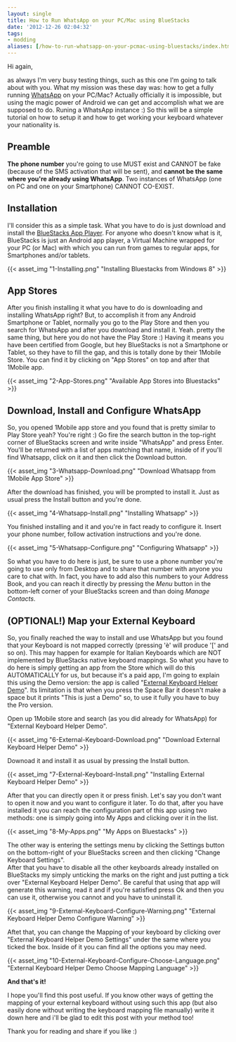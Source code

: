 ```yaml
---
layout: single
title: How to Run WhatsApp on your PC/Mac using BlueStacks
date: '2012-12-26 02:04:32'
tags:
- modding
aliases: [/how-to-run-whatsapp-on-your-pcmac-using-bluestacks/index.html]
---
```


Hi again,

as always I'm very busy testing things, such as this one I'm going to talk about with you. What my mission was these day was: how to get a fully running [WhatsApp](http://www.whatsapp.com "WhatsApp Messenger: Simple. Personal. Real Time Messaging.") on your PC/Mac? Actually officially it is impossible, but using the magic power of Android we can get and accomplish what we are supposed to do. Runing a WhatsApp instance :) So this will be a simple tutorial on how to setup it and how to get working your keyboard whatever your nationality is.

## Preamble

**The phone number** you're going to use MUST exist and CANNOT be fake (because of the SMS activation that will be sent), and **cannot be the same where you're already using WhatsApp**. Two instances of WhatsApp (one on PC and one on your Smartphone) CANNOT CO-EXIST.

## Installation

I'll consider this as a simple task. What you have to do is just download and install the [BlueStacks App Player](http://bluestacks.com/ "Run Mobile Apps on Windows PC or Mac with BlueStacks"). For anyone who doesn't know what is it, BlueStacks is just an Android app player, a Virtual Machine wrapped for your PC (or Mac) with which you can run from games to regular apps, for Smartphones and/or tablets.

{{< asset_img "1-Installing.png" "Installing Bluestacks from Windows 8" >}}

## App Stores

After you finish installing it what you have to do is downloading and installing WhatsApp right? But, to accomplish it from any Android Smartphone or Tablet, normally you go to the Play Store and then you search for WhatsApp and after you download and install it. Yeah. pretty the same thing, but here you do not have the Play Store :) Having it means you have been certified from Google, but hey BlueStacks is not a Smartphone or Tablet, so they have to fill the gap, and this is totally done by their 1Mobile Store. You can find it by clicking on "App Stores" on top and after that 1Mobile app.

{{< asset_img "2-App-Stores.png" "Available App Stores into Bluestacks" >}}

## Download, Install and Configure WhatsApp

So, you opened 1Mobile app store and you found that is pretty similar to Play Store yeah? You're right :) Go fire the search button in the top-right corner of BlueStacks screen and write inside "WhatsApp" and press Enter. You'll be returned with a list of apps matching that name, inside of if you'll find Whatsapp, click on it and then click the Download button.

{{< asset_img "3-Whatsapp-Download.png" "Download Whatsapp from 1Mobile App Store" >}}

After the download has finished, you will be prompted to install it. Just as usual press the Install button and you're done.

{{< asset_img "4-Whatsapp-Install.png" "Installing Whatsapp" >}}

You finished installing and it and you're in fact ready to configure it. Insert your phone number, follow activation instructions and you're done.

{{< asset_img "5-Whatsapp-Configure.png" "Configuring Whatsapp" >}}

So what you have to do here is just, be sure to use a phone number you're going to use only from Desktop and to share that number with anyone you care to chat with. In fact, you have to add also this numbers to your Address Book, and you can reach it directly by pressing the _Menu_ button in the bottom-left corner of your BlueStacks screen and than doing _Manage Contacts_.

## (OPTIONAL!) Map your External Keyboard

So, you finally reached the way to install and use WhatsApp but you found that your Keyboard is not mapped correctly (pressing 'è' will produce '[' and so on). This may happen for example for Italian Keyboards which are NOT implemented by BlueStacks native keyboard mappings. So what you have to do here is simply getting an app from the Store which will do this AUTOMATICALLY for us, but because it's a paid app, I'm going to explain this using the Demo version: the app is called "[External Keyboard Helper Demo](https://play.google.com/store/apps/details?id=com.apedroid.hwkeyboardhelperdemo "External Keyboard Helper Demo for Android")". Its limitation is that when you press the Space Bar it doesn't make a space but it prints "This is just a Demo" so, to use it fully you have to buy the Pro version.

Open up 1Mobile store and search (as you did already for WhatsApp) for "External Keyboard Helper Demo".

{{< asset_img "6-External-Keyboard-Download.png" "Download External Keyboard Helper Demo" >}}

Downoad it and install it as usual by pressing the Install button.

{{< asset_img "7-External-Keyboard-Install.png" "Installing External Keyboard Helper Demo" >}}

After that you can directly open it or press finish. Let's say you don't want to open it now and you want to configure it later. To do that, after you have installed it you can reach the configuration part of this app using two methods: one is simply going into My Apps and clicking over it in the list.

{{< asset_img "8-My-Apps.png" "My Apps on Bluestacks" >}}

The other way is entering the settings menu by clicking the Settings button on the bottom-right of your BlueStacks screen and then clicking "Change Keyboard Settings".  
After that you have to disable all the other keyboards already installed on BlueStacks my simply unticking the marks on the right and just putting a tick over "External Keyboard Helper Demo". Be careful that using that app will generate this warning, read it and if you're satisfied press Ok and then you can use it, otherwise you cannot and you have to uninstall it.

{{< asset_img "9-External-Keyboard-Configure-Warning.png" "External Keyboard Helper Demo Configure Warning" >}}

Aftet that, you can change the Mapping of your keyboard by clicking over "External Keyboard Helper Demo Settings" under the same where you ticked the box. Inside of it you can find all the options you may need.

{{< asset_img "10-External-Keyboard-Configure-Choose-Language.png" "External Keyboard Helper Demo Choose Mapping Language" >}}

**And that's it!**

I hope you'll find this post useful. If you know other ways of getting the mapping of your external keyboard without using such this app (but also easily done without writing the keyboard mapping file manually) write it down here and i'll be glad to edit this post with your method too!

Thank you for reading and share if you like :)